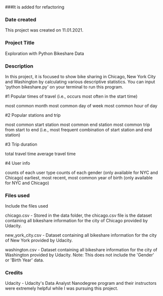 ###It is added for refactoring 
### Date created
This project was created on 11.01.2021. 

### Project Title
Exploration with Python Bikeshare Data

### Description

In this project, it is focused to show bike sharing in Chicago, New York City and Washington by calculating various descriptive statistics.
You can input 'python bikeshare.py' on your terminal to run this program.


#1 Popular times of travel (i.e., occurs most often in the start time)

most common month
most common day of week
most common hour of day

#2 Popular stations and trip

most common start station
most common end station
most common trip from start to end (i.e., most frequent combination of start station and end station)

#3 Trip duration

total travel time
average travel time

#4 User info

counts of each user type
counts of each gender (only available for NYC and Chicago)
earliest, most recent, most common year of birth (only available for NYC and Chicago)

### Files used
Include the files used

chicago.csv - Stored in the data folder, the chicago.csv file is the dataset containing all bikeshare information for the city of Chicago provided by Udacity.

new_york_city.csv - Dataset containing all bikeshare information for the city of New York provided by Udacity.

washington.csv - Dataset containing all bikeshare information for the city of Washington provided by Udacity. Note: This does not include the 'Gender' or 'Birth Year' data.

### Credits
Udacity - Udacity's Data Analyst Nanodegree program and their instructors were extremely helpful while I was pursuing this project.

